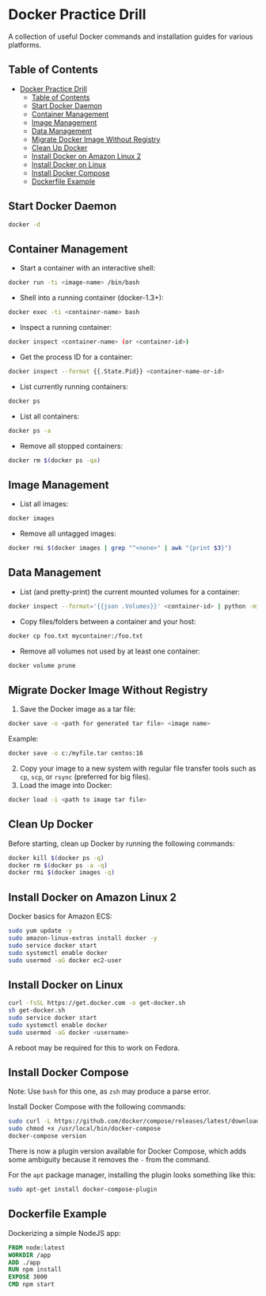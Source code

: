 # Docker Practice Drill

A collection of useful Docker commands and installation guides for various platforms.

## Table of Contents

- [Docker Practice Drill](#docker-practice-drill)
  - [Table of Contents](#table-of-contents)
  - [Start Docker Daemon](#start-docker-daemon)
  - [Container Management](#container-management)
  - [Image Management](#image-management)
  - [Data Management](#data-management)
  - [Migrate Docker Image Without Registry](#migrate-docker-image-without-registry)
  - [Clean Up Docker](#clean-up-docker)
  - [Install Docker on Amazon Linux 2](#install-docker-on-amazon-linux-2)
  - [Install Docker on Linux](#install-docker-on-linux)
  - [Install Docker Compose](#install-docker-compose)
  - [Dockerfile Example](#dockerfile-example)

## Start Docker Daemon

```bash
docker -d
```

## Container Management

- Start a container with an interactive shell:

```bash
docker run -ti <image-name> /bin/bash
```

- Shell into a running container (docker-1.3+):

```bash
docker exec -ti <container-name> bash
```

- Inspect a running container:

```bash
docker inspect <container-name> (or <container-id>)
```

- Get the process ID for a container:

```bash
docker inspect --format {{.State.Pid}} <container-name-or-id>
```

- List currently running containers:

```bash
docker ps
```

- List all containers:

```bash
docker ps -a
```

- Remove all stopped containers:

```bash
docker rm $(docker ps -qa)
```

## Image Management

- List all images:

```bash
docker images
```

- Remove all untagged images:

```bash
docker rmi $(docker images | grep "^<none>" | awk "{print $3}")
```

## Data Management

- List (and pretty-print) the current mounted volumes for a container:

```bash
docker inspect --format='{{json .Volumes}}' <container-id> | python -mjson.tool
```

- Copy files/folders between a container and your host:

```bash
docker cp foo.txt mycontainer:/foo.txt
```

- Remove all volumes not used by at least one container:

```bash
docker volume prune
```

## Migrate Docker Image Without Registry

1. Save the Docker image as a tar file:

```bash
docker save -o <path for generated tar file> <image name>
```

Example:

```bash
docker save -o c:/myfile.tar centos:16
```

2. Copy your image to a new system with regular file transfer tools such as `cp`, `scp`, or `rsync` (preferred for big files).
3. Load the image into Docker:

```bash
docker load -i <path to image tar file>
```

## Clean Up Docker

Before starting, clean up Docker by running the following commands:

```bash
docker kill $(docker ps -q)
docker rm $(docker ps -a -q)
docker rmi $(docker images -q)
```

## Install Docker on Amazon Linux 2

Docker basics for Amazon ECS:

```bash
sudo yum update -y
sudo amazon-linux-extras install docker -y
sudo service docker start
sudo systemctl enable docker
sudo usermod -aG docker ec2-user
```

## Install Docker on Linux

```bash
curl -fsSL https://get.docker.com -o get-docker.sh
sh get-docker.sh
sudo service docker start
sudo systemctl enable docker
sudo usermod -aG docker <username>
```

A reboot may be required for this to work on Fedora.

## Install Docker Compose

Note: Use `bash` for this one, as `zsh` may produce a parse error.

Install Docker Compose with the following commands:

```bash
sudo curl -L https://github.com/docker/compose/releases/latest/download/docker-compose-$(uname -s)-$(uname -m) -o /usr/local/bin/docker-compose
sudo chmod +x /usr/local/bin/docker-compose
docker-compose version
```

There is now a plugin version available for Docker Compose, which adds some ambiguity because it removes the `-` from the command.

For the `apt` package manager, installing the plugin looks something like this:

```bash
sudo apt-get install docker-compose-plugin
```

## Dockerfile Example

Dockerizing a simple NodeJS app:

```dockerfile
FROM node:latest
WORKDIR /app
ADD ./app
RUN npm install
EXPOSE 3000
CMD npm start
```
